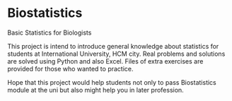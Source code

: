 # Biostatistics
Basic Statistics for Biologists

This project is intend to introduce general knowledge about statistics for students at International University, HCM city. Real problems and solutions are solved using Python and also Excel. Files of extra exercises are provided for those who wanted to practice. 

Hope that this project would help students not only to pass Biostatistics module at the uni but also might help you in later profession.


